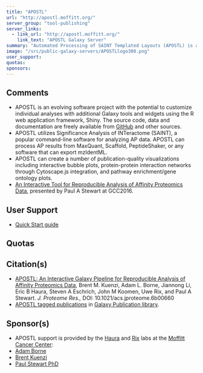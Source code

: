 ```yaml
---
title: "APOSTL"
url: "http://apostl.moffitt.org/"
server_group: "tool-publishing"
server_links: 
  - link_url: "http://apostl.moffitt.org/"
    link_text: "APOSTL Galaxy Server"
summary: "Automated Processing of SAINT Templated Layouts (APOSTL) is a freely available software suite and analysis pipeline for reproducible, interactive analysis of AP-MS data. "
image: "/src/public-galaxy-servers/APOSTLlogo300.png"
user_support: 
quotas: 
sponsors: 
---
```


## Comments

* APOSTL is an evolving software project with the potential to customize individual analyses with additional Galaxy tools and widgets using the R web application framework, Shiny. The source code, data and documentation are freely available from [GitHub](https://github.com/bornea/APOSTL) and other sources.
* APOSTL utilizes Significance Analysis of INTeractome (SAINT), a popular command-line software for analyzing AP data. APOSTL can process AP results from MaxQuant, Scaffold, PeptideShaker, or any software that can export mzIdentML.
* APOSTL can create a number of publication-quality visualizations including interactive bubble plots, protein-protein interaction networks through Cytoscape.js integration, and pathway enrichment/gene ontology plots.
* [An Interactive Tool for Reproducible Analysis of Affinity Proteomics Data](http://sched.co/73yr), presented by Paul A Stewart at GCC2016.

## User Support

* [Quick Start guide](http://apostl.moffitt.org/)

## Quotas

## Citation(s)

* [APOSTL: An Interactive Galaxy Pipeline for Reproducible Analysis of Affinity Proteomics Data](https://doi.org/10.1021/acs.jproteome.6b00660), Brent M. Kuenzi, Adam L. Borne, Jiannong Li, Eric B Haura, Steven A Eschrich, John M Koomen, Uwe Rix, and Paul A Stewart. *J. Proteome Res.,* DOI: 10.1021/acs.jproteome.6b00660
* [APOSTL tagged publications](https://www.zotero.org/groups/1732893/galaxy/items/tag/%3EAPOSTL) in [Galaxy Publication library](/src/publication-library/index.md).


## Sponsor(s)

* APOSTL support is provided by the [Haura](http://labpages2.moffitt.org/haura) and [Rix](https://moffitt.org/research-science/researchers/uwe-rix/) labs at the [Moffitt Cancer Center](https://moffitt.org/):
* [Adam Borne](mailto:bornea27@gmail.com)
* [Brent Kuenzi](mailto:brent.kuenzi@moffitt.org)
* [Paul Stewart PhD](mailto:paul.stewart@moffitt.org)
